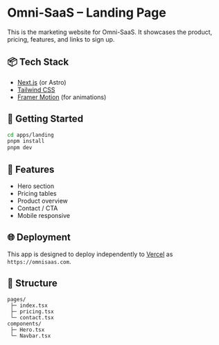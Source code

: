 # Omni-SaaS – Landing Page

This is the marketing website for Omni-SaaS. It showcases the product, pricing, features, and links to sign up.

## 📦 Tech Stack
- [Next.js](https://nextjs.org/) (or Astro)
- [Tailwind CSS](https://tailwindcss.com/)
- [Framer Motion](https://www.framer.com/motion/) (for animations)

## 🚀 Getting Started

```bash
cd apps/landing
pnpm install
pnpm dev
````

## 🧱 Features

* Hero section
* Pricing tables
* Product overview
* Contact / CTA
* Mobile responsive

## 🌐 Deployment

This app is designed to deploy independently to [Vercel](https://vercel.com/) as `https://omnisaas.com`.

## 📁 Structure

```
pages/
 ├─ index.tsx
 ├─ pricing.tsx
 └─ contact.tsx
components/
 ├─ Hero.tsx
 └─ Navbar.tsx
```